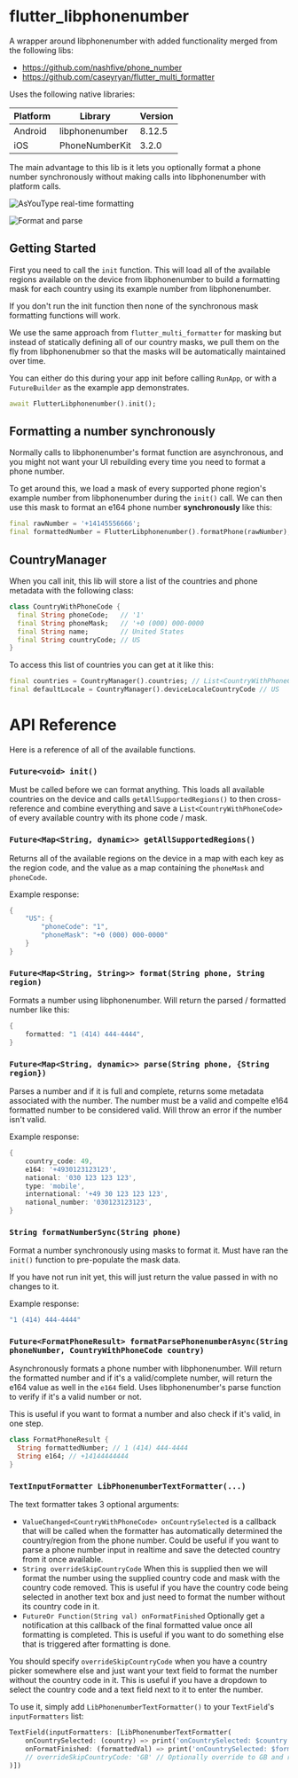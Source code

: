 # flutter_libphonenumber

A wrapper around libphonenumber with added functionality merged from the following libs:
* https://github.com/nashfive/phone_number
* https://github.com/caseyryan/flutter_multi_formatter

Uses the following native libraries:

| Platform | Library        | Version |
|----------|----------------|---------|
| Android  | libphonenumber | 8.12.5  |
| iOS      | PhoneNumberKit | 3.2.0   |

The main advantage to this lib is it lets you optionally format a phone number synchronously without making calls into libphonenumber with platform calls.

![AsYouType real-time formatting](https://media.giphy.com/media/XHk6PTxbJ5wRW6ChDz/source.gif)

![Format and parse](https://media.giphy.com/media/XGgnYYeo2YS7elAPRQ/source.gif)


## Getting Started
First you need to call the `init` function. This will load all of the available regions available on the device from libphonenumber to build a formatting mask for each country using its example number from libphonenumber.

If you don't run the init function then none of the synchronous mask formatting functions will work.

We use the same approach from `flutter_multi_formatter` for masking but instead of statically defining all of our country masks, we pull them on the fly from libphonenubmer so that the masks will be automatically maintained over time.

You can either do this during your app init before calling `RunApp`, or with a `FutureBuilder` as the example app demonstrates.

```dart
await FlutterLibphonenumber().init();
```

## Formatting a number synchronously
Normally calls to libphonenumber's format function are asynchronous, and you might not want
your UI rebuilding every time you need to format a phone number.

To get around this, we load a mask of every supported phone region's example number from libphonenumber during the `init()` call. We can then use this mask to format an e164 phone number **synchronously** like this:
```dart
final rawNumber = '+14145556666';
final formattedNumber = FlutterLibphonenumber().formatPhone(rawNumber); // +1 (414) 555-6666
```

## CountryManager
When you call init, this lib will store a list of the countries and phone metadata with the following class:
```dart
class CountryWithPhoneCode {
  final String phoneCode;   // '1'
  final String phoneMask;   // '+0 (000) 000-0000
  final String name;        // United States
  final String countryCode; // US
}
```

To access this list of countries you can get at it like this:
```dart
final countries = CountryManager().countries; // List<CountryWithPhoneCode>
final defaultLocale = CountryManager().deviceLocaleCountryCode // US
```

# API Reference
Here is a reference of all of the available functions.

### `Future<void> init()`
Must be called before we can format anything. This loads all available countries on the device and calls `getAllSupportedRegions()` to then cross-reference and combine everything and save a `List<CountryWithPhoneCode>` of every available country with its phone code / mask.

### `Future<Map<String, dynamic>> getAllSupportedRegions()`
Returns all of the available regions on the device in a map with each key as the region code, and the value as a map containing the `phoneMask` and `phoneCode`.

Example response:
```dart
{
    "US": {
        "phoneCode": "1",
        "phoneMask": "+0 (000) 000-0000"
    }
}
```

### `Future<Map<String, String>> format(String phone, String region)`
Formats a number using libphonenumber. Will return the parsed / formatted number like this:

```dart
{
    formatted: "1 (414) 444-4444",
}
```

### `Future<Map<String, dynamic>> parse(String phone, {String region})`
Parses a number and if it is full and complete, returns some metadata associated with the number. The number must be a valid and compelte e164 formatted number to be considered valid.  Will throw an error if the number isn't valid.

Example response:
```dart
{
    country_code: 49,
    e164: '+4930123123123',
    national: '030 123 123 123',
    type: 'mobile',
    international: '+49 30 123 123 123',
    national_number: '030123123123',
}
```

### `String formatNumberSync(String phone)`
Format a number synchronously using masks to format it. Must have ran the `init()` function to pre-populate the mask data.

If you have not run init yet, this will just return the value passed in with no changes to it.

Example response:
```dart
"1 (414) 444-4444"
```

### `Future<FormatPhoneResult> formatParsePhonenumberAsync(String phoneNumber, CountryWithPhoneCode country)`
Asynchronously formats a phone number with libphonenumber. Will return the formatted number and if it's a valid/complete number, will return the e164 value as well in the `e164` field. Uses libphonenumber's parse function to verify if it's a valid number or not.

This is useful if you want to format a number and also check if it's valid, in one step.

```dart
class FormatPhoneResult {
  String formattedNumber; // 1 (414) 444-4444
  String e164; // +14144444444
}
```

### `TextInputFormatter LibPhonenumberTextFormatter(...)`
The text formatter takes 3 optional arguments:
* `ValueChanged<CountryWithPhoneCode> onCountrySelected` is a callback that will be called when the formatter has automatically determined the country/region from the phone number. Could be useful if you want to parse a phone number input in realtime and save the detected country from it once available.
* `String overrideSkipCountryCode`  When this is supplied then we will format the number using the supplied country code and mask with the country code removed. This is useful if you have the country code being selected in another text box and just need to format the number without its country code in it.
* `FutureOr Function(String val) onFormatFinished` Optionally get a notification at this callback of the final formatted value once all formatting is completed. This is useful if you want to do something else that is triggered after formatting is done.

You should specify `overrideSkipCountryCode` when you have a country picker somewhere else and just want your text field to format the number without the country code in it. This is useful if you have a dropdown to select the country code and a text field next to it to enter the number.

To use it, simply add `LibPhonenumberTextFormatter()` to your `TextField`'s `inputFormatters` list:
```dart
TextField(inputFormatters: [LibPhonenumberTextFormatter(
    onCountrySelected: (country) => print('onCountrySelected: $country'),
    onFormatFinished: (formattedVal) => print('onCountrySelected: $formattedVal')
    // overrideSkipCountryCode: 'GB' // Optionally override to GB and return the number w/o +44
)])
```
